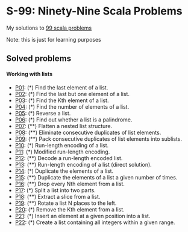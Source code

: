 # S-99: Ninety-Nine Scala Problems

My solutions to [99 scala problems](http://aperiodic.net/phil/scala/s-99)

Note: this is just for learning purposes

## Solved problems

#### Working with lists
- [P01](src/main/scala/pl/ayeo/s99/P01.scala): (*) Find the last element of a list.
- [P02](src/main/scala/pl/ayeo/s99/P02.scala): (*) Find the last but one element of a list.
- [P03](src/main/scala/pl/ayeo/s99/P03.scala): (*) Find the Kth element of a list.
- [P04](src/main/scala/pl/ayeo/s99/P04.scala): (*) Find the number of elements of a list.
- [P05](src/main/scala/pl/ayeo/s99/P05.scala): (*) Reverse a list.
- [P06](src/main/scala/pl/ayeo/s99/P06.scala): (*) Find out whether a list is a palindrome.
- [P07](src/main/scala/pl/ayeo/s99/P07.scala): (**) Flatten a nested list structure.
- [P08](src/main/scala/pl/ayeo/s99/P08.scala): (**) Eliminate consecutive duplicates of list elements.
- [P09](src/main/scala/pl/ayeo/s99/P09.scala): (**) Pack consecutive duplicates of list elements into sublists.
- [P10](src/main/scala/pl/ayeo/s99/P10.scala): (*) Run-length encoding of a list.
- [P11](src/main/scala/pl/ayeo/s99/P11.scala): (*) Modified run-length encoding.
- [P12](src/main/scala/pl/ayeo/s99/P12.scala): (**) Decode a run-length encoded list.
- [P13](src/main/scala/pl/ayeo/s99/P13.scala): (**) Run-length encoding of a list (direct solution).
- [P14](src/main/scala/pl/ayeo/s99/P14.scala): (*) Duplicate the elements of a list.
- [P15](src/main/scala/pl/ayeo/s99/P15.scala): (**) Duplicate the elements of a list a given number of times.
- [P16](src/main/scala/pl/ayeo/s99/P16.scala): (**) Drop every Nth element from a list.
- [P17](src/main/scala/pl/ayeo/s99/P17.scala): (*) Split a list into two parts.
- [P18](src/main/scala/pl/ayeo/s99/P18.scala): (**) Extract a slice from a list.
- [P19](src/main/scala/pl/ayeo/s99/P19.scala): (**) Rotate a list N places to the left.
- [P20](src/main/scala/pl/ayeo/s99/P20.scala): (*) Remove the Kth element from a list.
- [P21](src/main/scala/pl/ayeo/s99/P21.scala): (*) Insert an element at a given position into a list.
- [P22](src/main/scala/pl/ayeo/s99/P22.scala): (*) Create a list containing all integers within a given range.